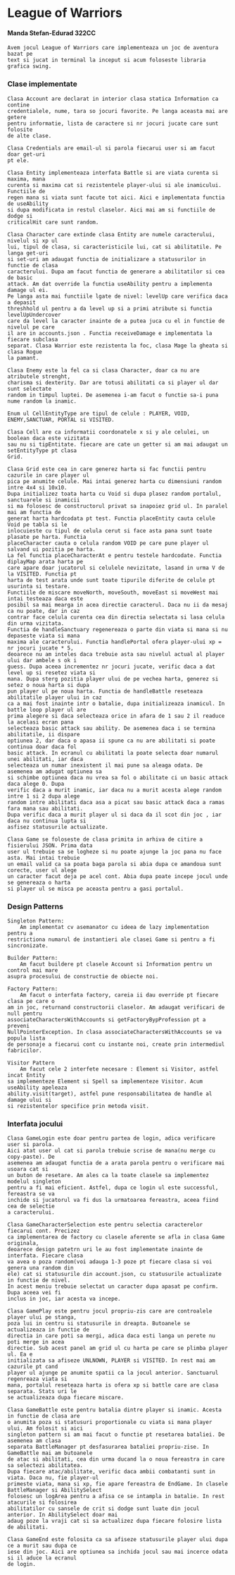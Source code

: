
# League of Warriors

#### Manda Stefan-Edurad 322CC

    Avem jocul League of Warriors care implementeaza un joc de aventura bazat pe 
    text si jucat in terminal la inceput si acum foloseste libraria grafica swing.

### Clase implementate
    Clasa Account are declarat in interior clasa statica Information ca contine 
    credentialele, nume, tara so jocuri favorite. Pe langa aceasta mai are getere 
    pentru informatie, lista de caractere si nr jocuri jucate care sunt folosite 
    de alte clase.

    Clasa Credentials are email-ul si parola fiecarui user si am facut doar get-uri 
    pt ele.

    Clasa Entity implementeaza interfata Battle si are viata curenta si maxima, mana 
    curenta si maxima cat si rezistentele player-ului si ale inamicului. Functiile de 
    regen mana si viata sunt facute tot aici. Aici e implementata functia de useAbility 
    si dupa modificata in restul claselor. Aici mai am si functiile de dodge si 
    criticalHit care sunt random.  

    Clasa Character care extinde clasa Entity are numele caracterului, nivelul si xp ul 
    lui, tipul de clasa, si caracteristicile lui, cat si abilitatile. Pe langa get-uri 
    si set-uri am adaugat functia de initializare a statusurilor in functie de clasa 
    caracterului. Dupa am facut functia de generare a abilitatilor si cea de basic 
    attack. Am dat override la functia useAbility pentru a implementa damage ul ei. 
    Pe langa asta mai functiile lgate de nivel: levelUp care verifica daca a depasit 
    threshhold ul pentru a da level up si a primi atribute si functia levelUpUndercover 
    care da level la caracter inainte de a putea juca cu el in functie de nivelul pe care 
    il are in accounts.json . Functia receiveDamage e implementata la fiecare subclasa 
    separat. Clasa Warrior este rezistenta la foc, clasa Mage la gheata si clasa Rogue 
    la pamant.

    Clasa Enemy este la fel ca si clasa Character, doar ca nu are atributele strenght, 
    charisma si dexterity. Dar are totusi abilitati ca si player ul dar sunt selectate 
    random in timpul luptei. De asemenea i-am facut o functie sa-i puna nume random la inamic.

    Enum ul CellEntityType are tipul de celule : PLAYER, VOID, ENEMY,SANCTUAR, PORTAL si VISITED.

    Clasa Cell are ca informatii coordonatele x si y ale celulei, un boolean daca este vizitata 
    sau nu si tipEntitate. fiecare are cate un getter si am mai adaugat un setEntityType pt clasa 
    Grid.

    Clasa Grid este cea in care generez harta si fac functii pentru cazurile in care player ul 
    pica pe anumite celule. Mai intai generez harta cu dimensiuni random intre 4x4 si 10x10. 
    Dupa initializez toata harta cu Void si dupa plasez random portalul, sanctuarele si inamicii 
    si ma folosesc de constructorul privat sa inapoiez grid ul. In paralel mai am functia de 
    generat harta hardcodata pt test. Functia placeEntity cauta celule Void pe tabla si le 
    inlocuieste cu tipul de celula cerut si face asta pana sunt toate plasate pe harta. Functia 
    placeCharacter cauta o celula random VOID pe care pune player ul salvand ui pozitia pe harta. 
    La fel functia placeCharacterAt e pentru testele hardcodate. Functia diplayMap arata harta pe 
    care apare doar jucatorul si celulele nevizitate, lasand in urma V de la VISITED. Functia pt 
    harta de test arata unde sunt toate tipurile diferite de celule pt usurinta si testare. 
    Functiile de miscare moveNorth, moveSouth, moveEast si moveWest mai intai testeaza daca este 
    posibil sa mai mearga in acea directie caracterul. Daca nu ii da mesaj ca nu poate, dar in caz 
    contrar face celula curenta cea din directia selectata si lasa celula din urma vizitata. 
    Functia de handleSanctuary regenereaza o parte din viata si mana si nu depaseste viata si mana 
    maxima ale caracterului. Functia handlePortal ofera player-ului xp = nr jocuri jucate * 5, 
    deoarece nu am inteles daca trebuie asta sau nivelul actual al player ului dar ambele s ok i 
    guess. Dupa aceea incrementez nr jocuri jucate, verific daca a dat level up si resetez viata si 
    mana. Dupa sterg pozitia player ului de pe vechea harta, generez si setez o noua harta si dupa 
    pun player ul pe noua harta. Functia de handleBattle reseteaza abilitatile player ului in caz 
    ca a mai fost inainte intr o batalie, dupa initializeaza inamicul. In battle loop player ul are 
    prima alegere si daca selecteaza orice in afara de 1 sau 2 il readuce la acelasi ecran pana 
    selecteaza basic attack sau ability. De asemenea daca i se termina abilitatile, ii dispare 
    optiunea 2, dar daca o apasa ii spune ca nu are abilitati si poate continua doar daca fol 
    basic attack. In ecranul cu abilitati la poate selecta doar numarul unei abilitati, iar daca 
    selecteaza un numar inexistent il mai pune sa aleaga odata. De asemenea am adugat optiunea sa 
    si schimbe optiunea daca nu vrea sa fol o abilitate ci un basic attack daca alege 0. Dupa 
    verific daca a murit inamic, iar daca nu a murit acesta alege random intre 1 si 2 dupa alege 
    random intre abilitati daca asa a picat sau basic attack daca a ramas fara mana sau abilitati. 
    Dupa verific daca a murit player ul si daca da il scot din joc , iar daca nu continua lupta si 
    asfisez statusurile actualizate.

    Clasa Game se foloseste de clasa primita in arhiva de citire a fisierului JSON. Prima data 
    user ul trebuie sa se logheze si nu poate ajunge la joc pana nu face asta. Mai intai trebuie 
    un email valid ca sa poata baga parola si abia dupa ce amandoua sunt corecte, user ul alege 
    un caracter facut deja pe acel cont. Abia dupa poate incepe jocul unde se genereaza o harta 
    si player ul se misca pe aceasta pentru a gasi portalul.

### Design Patterns

    Singleton Pattern:
        Am implementat cv asemanator cu ideea de lazy implementation pentru a 
    restrictiona numarul de instantieri ale clasei Game si pentru a fi sincronizate.
    
    Builder Pattern:
        Am facut buildere pt clasele Account si Information pentru un control mai mare
    asupra procesului de constructie de obiecte noi.

    Factory Pattern:
        Am facut o interfata factory, careia ii dau override pt fiecare clasa pe care o
    am in joc, returnand constructorii claselor. Am adaugat verificari de null pentru 
    associateCharactersWithAccounts si getFactoryBypProfession pt a preveni 
    NullPointerException. In clasa associateCharactersWithAccounts se va popula lista 
    de personaje a fiecarui cont cu instante noi, create prin intermediul fabricilor.

    Visitor Pattern
        Am facut cele 2 interfete necesare : Element si Visitor, astfel incat Entity
    sa implementeze Element si Spell sa implementeze Visitor. Acum useAbility apeleaza
    ability.visit(target), astfel pune responsabilitatea de handle al damage ului si
    si rezistentelor specifice prin metoda visit.

### Interfata jocului

    Clasa GameLogin este doar pentru partea de login, adica verificare user si parola.
    Aici atat user ul cat si parola trebuie scrise de mana(nu merge cu copy-paste). De
    asemenea am adaugat functia de a arata parola pentru o verificare mai usoara cat si
    un buton de resetare. Am ales ca la toate clasele sa implementez modelul singleton
    pentru a fi mai eficient. Astfel, dupa ce login ul este successful, fereastra se va
    inchide si jucatorul va fi dus la urmatoarea fereastra, aceea fiind cea de selectie
    a caracterului.
    
    Clasa GameCharacterSelection este pentru selectia caracterelor fiecarui cont. Precizez
    ca implementarea de factory cu clasele aferente se afla in clasa Game originala,
    deoarece design patetrn uri le au fost implementate inainte de interfata. Fiecare clasa
    va avea o poza random(voi adauga 1-3 poze pt fiecare clasa si voi genera una random din
    ele) cat si statusurile din account.json, cu statusurile actualizate in functie de nivel.
    In acest meniu trebuie selectat un caracter dupa apasat pe confirm. Dupa aceea vei fi
    inclus in joc, iar acesta va incepe.

    Clasa GamePlay este pentru jocul propriu-zis care are controalele player ului pe stanga,
    poza lui in centru si statusurile in dreapta. Butoanele se actualizeaza in functie de
    directia in care poti sa mergi, adica daca esti langa un perete nu poti merge in acea
    directie. Sub acest panel am grid ul cu harta pe care se plimba player ul. Ea e
    initializata sa afiseze UNLNOWN, PLAYER si VISITED. In rest mai am cazurile pt cand 
    player ul ajunge pe anumite spatii ca la jocul anterior. Sanctuarul regenreaza viata si
    mana, portalul reseteaza harta is ofera xp si battle care are clasa separata. Stats uri le
    se actualizeaza dupa fiecare miscare.

    Clasa GameBattle este pentru batalia dintre player si inamic. Acesta in functie de clasa are
    o anumita poza si statusuri proportionale cu viata si mana player ului. Am folosit si aici
    singleton pattern si am mai facut o functie pt resetarea bataliei. De asemenea am clasa
    separata BattleManager pt desfasurarea bataliei propriu-zise. In GameBattle mai am butoanele
    de atac si abilitati, cea din urma ducand la o noua fereastra in care sa selectezi abilitatea.
    Dupa fiecare atac/abilitate, verific daca ambii combatanti sunt in viata. Daca nu, fie player-ul
    primeste viata, mana si xp, fie apare fereastra de EndGame. In clasele BattleManager si AbilitySelect
    folosesc un logArea pentru a afisa ce se intampla in batalie. In rest atacurile si folosirea 
    abilitatilor cu sansele de crit si dodge sunt luate din jocul anterior. In AbilitySelect doar mai
    adaug poze la vraji cat si sa actualizez dupa fiecare folosire lista de abilitati.

    Clasa GameEnd este folosita ca sa afiseze statusurile player ului dupa ce a murit sau dupa ce
    iese din joc. Aici are optiunea sa inchida jocul sau mai incerce odata si il aduce la ecranul
    de login.
